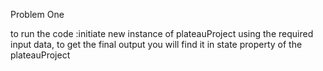 
Problem One

 to run the code :initiate new instance of plateauProject using the required input data, to get the final output you will find it in state property of the plateauProject


